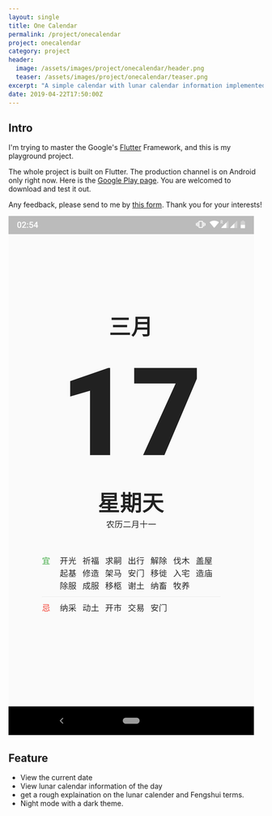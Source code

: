 ```yaml
---
layout: single
title: One Calendar
permalink: /project/onecalendar
project: onecalendar
category: project
header:
  image: /assets/images/project/onecalendar/header.png
  teaser: /assets/images/project/onecalendar/teaser.png
excerpt: "A simple calendar with lunar calendar information implemented with Flutter"
date: 2019-04-22T17:50:00Z
---
```


## Intro

I'm trying to master the Google's [Flutter](https://flutter.dev/) Framework, and this is my playground project.

The whole project is built on Flutter. The production channel is on Android only right now. Here is the [Google Play page](https://play.google.com/store/apps/details?id=com.b4whitby.onecalender). You are welcomed to download and test it out.

Any feedback, please send to me by [this form](https://forms.gle/P7eKpwr6eWYJ8RC59). Thank you for your interests!

![icon](../assets/images/project/onecalendar/home.png)

## Feature

- View the current date
- View lunar calendar information of the day
- get a rough explaination on the lunar calender and Fengshui terms.
- Night mode with a dark theme.
